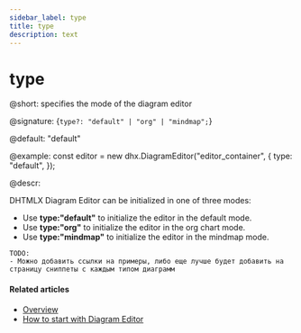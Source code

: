 ```yaml
---
sidebar_label: type
title: type
description: text
---
```


# type

@short: specifies the mode of the diagram editor

@signature: {`type?: "default" | "org" | "mindmap";`}

@default: "default"

@example:
const editor = new dhx.DiagramEditor("editor_container", {
    type: "default",
});

@descr:

DHTMLX Diagram Editor can be initialized in one of three modes:

- Use **type:"default"** to initialize the editor in the default mode.
- Use **type:"org"** to initialize the editor in the org chart mode.
- Use **type:"mindmap"** to initialize the editor in the mindmap mode.

```
TODO:
- Можно добавить ссылки на примеры, либо еще лучше будет добавить на страницу сниппеты с каждым типом диаграмм
```

#### Related articles

- [Overview](../../../)
- [How to start with Diagram Editor](../../../guides/diagram_editor/initialization/)